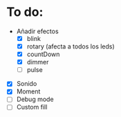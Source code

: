# To do:
- Añadir efectos
  - [x] blink
  - [x] rotary (afecta a todos los leds)
  - [x] countDown
  - [x] dimmer
  - [ ] pulse
- [x] Sonido
- [x] Moment
- [ ] Debug mode
- [ ] Custom fill